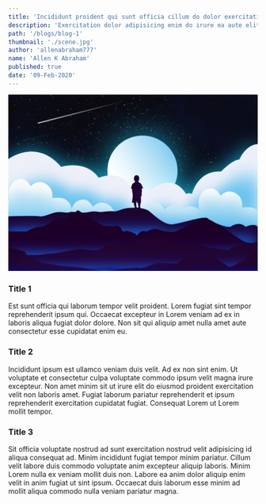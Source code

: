 ```yaml
---
title: 'Incididunt proident qui sunt officia cillum do dolor exercitation cupidatat excepteur.'
description: 'Exercitation dolor adipisicing enim do irure ea aute elit est quis officia. Consequat laborum reprehenderit excepteur excepteur pariatur id. Aliquip eiusmod sunt qui duis velit nulla consectetur.'
path: '/blogs/blog-1'
thumbnail: './scene.jpg'
author: 'allenabraham777'
name: 'Allen K Abraham'
published: true
date: '09-Feb-2020'
---
```


![Dexter](./scene.jpg "Scene")

### Title 1
Est sunt officia qui laborum tempor velit proident. Lorem fugiat sint tempor reprehenderit ipsum qui. Occaecat excepteur in Lorem veniam ad ex in laboris aliqua fugiat dolor dolore. Non sit qui aliquip amet nulla amet aute consectetur esse cupidatat enim eu.

### Title 2
Incididunt ipsum est ullamco veniam duis velit. Ad ex non sint enim. Ut voluptate et consectetur culpa voluptate commodo ipsum velit magna irure excepteur. Non amet minim sit ut irure elit do eiusmod proident exercitation velit non laboris amet. Fugiat laborum pariatur reprehenderit et ipsum reprehenderit exercitation cupidatat fugiat. Consequat Lorem ut Lorem mollit tempor.

### Title 3
Sit officia voluptate nostrud ad sunt exercitation nostrud velit adipisicing id aliqua consequat ad. Minim incididunt fugiat tempor minim pariatur. Cillum velit labore duis commodo voluptate anim excepteur aliquip laboris. Minim Lorem nulla ex veniam mollit duis non. Labore ea anim dolor aliquip enim velit in anim fugiat ut sint ipsum. Occaecat duis laborum esse minim ad mollit aliqua commodo nulla veniam pariatur magna.